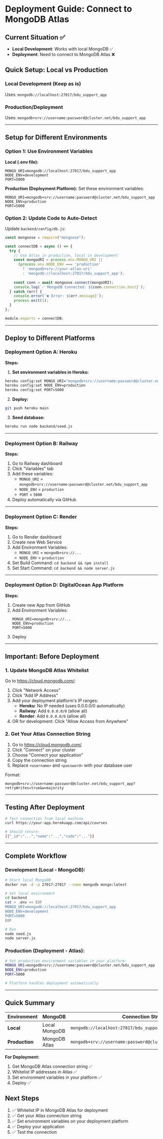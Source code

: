# Deployment Guide: Connect to MongoDB Atlas

## Current Situation ✅
- **Local Development**: Works with local MongoDB ✅
- **Deployment**: Need to connect to MongoDB Atlas ❌

## Quick Setup: Local vs Production

### Local Development (Keep as is)
Uses: `mongodb://localhost:27017/bdu_support_app`

### Production/Deployment
Uses: `mongodb+srv://username:password@cluster.net/bdu_support_app`

---

## Setup for Different Environments

### Option 1: Use Environment Variables

**Local (.env file):**
```env
MONGO_URI=mongodb://localhost:27017/bdu_support_app
NODE_ENV=development
PORT=5000
```

**Production (Deployment Platform):**
Set these environment variables:
```
MONGO_URI=mongodb+srv://username:password@cluster.net/bdu_support_app
NODE_ENV=production
PORT=5000
```

### Option 2: Update Code to Auto-Detect

Update `backend/config/db.js`:

```javascript
const mongoose = require("mongoose");

const connectDB = async () => {
  try {
    // Use Atlas in production, local in development
    const mongoURI = process.env.MONGO_URI || 
      (process.env.NODE_ENV === 'production' 
        ? 'mongodb+srv://your-atlas-uri'
        : 'mongodb://localhost:27017/bdu_support_app');
    
    const conn = await mongoose.connect(mongoURI);
    console.log(`✅ MongoDB Connected: ${conn.connection.host}`);
  } catch (err) {
    console.error(`❌ Error: ${err.message}`);
    process.exit(1);
  }
};

module.exports = connectDB;
```

---

## Deploy to Different Platforms

### Deployment Option A: Heroku

**Steps:**

1. **Set environment variables in Heroku:**
```bash
heroku config:set MONGO_URI="mongodb+srv://username:password@cluster.net/bdu_support_app"
heroku config:set NODE_ENV=production
heroku config:set PORT=5000
```

2. **Deploy:**
```bash
git push heroku main
```

3. **Seed database:**
```bash
heroku run node backend/seed.js
```

---

### Deployment Option B: Railway

**Steps:**

1. Go to Railway dashboard
2. Click "Variables" tab
3. Add these variables:
   - `MONGO_URI` = `mongodb+srv://username:password@cluster.net/bdu_support_app`
   - `NODE_ENV` = `production`
   - `PORT` = `5000`
4. Deploy automatically via GitHub

---

### Deployment Option C: Render

**Steps:**

1. Go to Render dashboard
2. Create new Web Service
3. Add Environment Variables:
   - `MONGO_URI` = `mongodb+srv://...`
   - `NODE_ENV` = `production`
4. Set Build Command: `cd backend && npm install`
5. Set Start Command: `cd backend && node server.js`

---

### Deployment Option D: DigitalOcean App Platform

**Steps:**

1. Create new App from GitHub
2. Add Environment Variables:
   ```
   MONGO_URI=mongodb+srv://...
   NODE_ENV=production
   PORT=5000
   ```
3. Deploy

---

## Important: Before Deployment

### 1. Update MongoDB Atlas Whitelist

Go to https://cloud.mongodb.com/:

1. Click "Network Access"
2. Click "Add IP Address"
3. Add your deployment platform's IP ranges:
   - **Heroku**: No IP needed (uses 0.0.0.0/0 automatically)
   - **Railway**: Add `0.0.0.0/0` (allow all)
   - **Render**: Add `0.0.0.0/0` (allow all)
4. OR for development: Click "Allow Access from Anywhere"

### 2. Get Your Atlas Connection String

1. Go to https://cloud.mongodb.com/
2. Click "Connect" on your cluster
3. Choose "Connect your application"
4. Copy the connection string
5. Replace `<username>` and `<password>` with your database user

Format:
```
mongodb+srv://username:password@cluster.net/bdu_support_app?retryWrites=true&w=majority
```

---

## Testing After Deployment

```bash
# Test connection from local machine
curl https://your-app.herokuapp.com/api/courses

# Should return:
[{"_id":"...","name":"...","code":"..."}]
```

---

## Complete Workflow

### Development (Local - MongoDB):
```bash
# Start local MongoDB
docker run -d -p 27017:27017 --name mongodb mongo:latest

# Set local environment
cd backend
cat > .env << EOF
MONGO_URI=mongodb://localhost:27017/bdu_support_app
NODE_ENV=development
PORT=5000
EOF

# Run
node seed.js
node server.js
```

### Production (Deployment - Atlas):
```bash
# Set production environment variables in your platform:
MONGO_URI=mongodb+srv://username:password@cluster.net/bdu_support_app
NODE_ENV=production
PORT=5000

# Platform handles deployment automatically
```

---

## Quick Summary

| Environment | MongoDB | Connection String |
|------------|---------|-------------------|
| **Local** | Local MongoDB | `mongodb://localhost:27017/bdu_support_app` |
| **Production** | MongoDB Atlas | `mongodb+srv://username:password@cluster.net/bdu_support_app` |

**For Deployment:**
1. Get MongoDB Atlas connection string ✅
2. Whitelist IP addresses in Atlas ✅
3. Set environment variables in your platform ✅
4. Deploy ✅

## Next Steps

1. ✅ Whitelist IP in MongoDB Atlas for deployment
2. ✅ Get your Atlas connection string
3. ✅ Set environment variables on your deployment platform
4. ✅ Deploy your application
5. ✅ Test the connection






